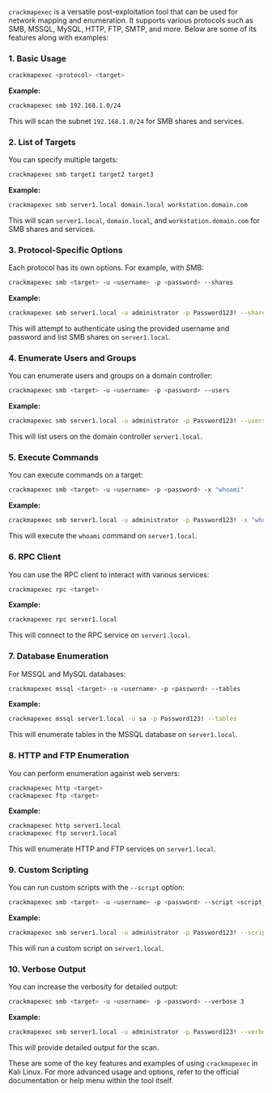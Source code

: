  `crackmapexec` is a versatile post-exploitation tool that can be used for network mapping and enumeration. It supports various protocols such as SMB, MSSQL, MySQL, HTTP, FTP, SMTP, and more. Below are some of its features along with examples:

### 1. Basic Usage
```bash
crackmapexec <protocol> <target>
```
**Example:**
```bash
crackmapexec smb 192.168.1.0/24
```
This will scan the subnet `192.168.1.0/24` for SMB shares and services.

### 2. List of Targets
You can specify multiple targets:
```bash
crackmapexec smb target1 target2 target3
```
**Example:**
```bash
crackmapexec smb server1.local domain.local workstation.domain.com
```
This will scan `server1.local`, `domain.local`, and `workstation.domain.com` for SMB shares and services.

### 3. Protocol-Specific Options
Each protocol has its own options. For example, with SMB:
```bash
crackmapexec smb <target> -u <username> -p <password> --shares
```
**Example:**
```bash
crackmapexec smb server1.local -u administrator -p Password123! --shares
```
This will attempt to authenticate using the provided username and password and list SMB shares on `server1.local`.

### 4. Enumerate Users and Groups
You can enumerate users and groups on a domain controller:
```bash
crackmapexec smb <target> -u <username> -p <password> --users
```
**Example:**
```bash
crackmapexec smb server1.local -u administrator -p Password123! --users
```
This will list users on the domain controller `server1.local`.

### 5. Execute Commands
You can execute commands on a target:
```bash
crackmapexec smb <target> -u <username> -p <password> -x "whoami"
```
**Example:**
```bash
crackmapexec smb server1.local -u administrator -p Password123! -x "whoami"
```
This will execute the `whoami` command on `server1.local`.

### 6. RPC Client
You can use the RPC client to interact with various services:
```bash
crackmapexec rpc <target>
```
**Example:**
```bash
crackmapexec rpc server1.local
```
This will connect to the RPC service on `server1.local`.

### 7. Database Enumeration
For MSSQL and MySQL databases:
```bash
crackmapexec mssql <target> -u <username> -p <password> --tables
```
**Example:**
```bash
crackmapexec mssql server1.local -u sa -p Password123! --tables
```
This will enumerate tables in the MSSQL database on `server1.local`.

### 8. HTTP and FTP Enumeration
You can perform enumeration against web servers:
```bash
crackmapexec http <target>
crackmapexec ftp <target>
```
**Example:**
```bash
crackmapexec http server1.local
crackmapexec ftp server1.local
```
This will enumerate HTTP and FTP services on `server1.local`.

### 9. Custom Scripting
You can run custom scripts with the `--script` option:
```bash
crackmapexec smb <target> -u <username> -p <password> --script <script_path>
```
**Example:**
```bash
crackmapexec smb server1.local -u administrator -p Password123! --script /path/to/custom_script.py
```
This will run a custom script on `server1.local`.

### 10. Verbose Output
You can increase the verbosity for detailed output:
```bash
crackmapexec smb <target> -u <username> -p <password> --verbose 3
```
**Example:**
```bash
crackmapexec smb server1.local -u administrator -p Password123! --verbose 3
```
This will provide detailed output for the scan.

These are some of the key features and examples of using `crackmapexec` in Kali Linux. For more advanced usage and options, refer to the official documentation or help menu within the tool itself.

